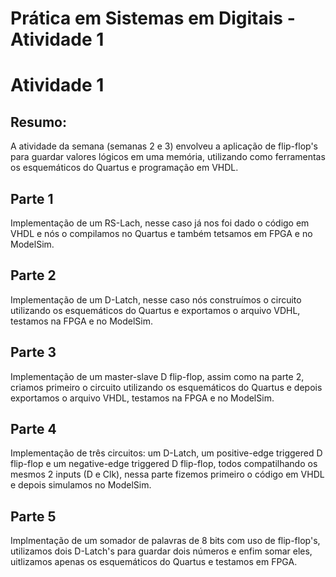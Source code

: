 # Prática em Sistemas em Digitais - Atividade 1

# Atividade 1

## Resumo:
A atividade da semana (semanas 2 e 3) envolveu a aplicação de flip-flop's para guardar valores lógicos em uma memória, utilizando como ferramentas os esquemáticos do Quartus e programação em VHDL.

## Parte 1
Implementação de um RS-Lach, nesse caso já nos foi dado o código em VHDL e nós o compilamos no Quartus e também tetsamos em FPGA e no ModelSim.

## Parte 2
Implementação de um D-Latch, nesse caso nós construímos o circuito utilizando os esquemáticos do Quartus e exportamos o arquivo VDHL, testamos na FPGA e no ModelSim.

## Parte 3
Implementação de um master-slave D flip-flop, assim como na parte 2, criamos primeiro o circuito utilizando os esquemáticos do Quartus e depois exportamos o arquivo VHDL, testamos na FPGA e no ModelSim.

## Parte 4
Implementação de três circuitos: um D-Latch, um positive-edge triggered D flip-flop e um negative-edge triggered D flip-flop, todos compatilhando os mesmos 2 inputs (D e Clk), nessa parte fizemos primeiro o código em VHDL e depois simulamos no ModelSim.

## Parte 5
Implmentação de um somador de palavras de 8 bits com uso de flip-flop's, utilizamos dois D-Latch's para guardar dois números e enfim somar eles, uitlizamos apenas os esquemáticos do Quartus e testamos em FPGA.

